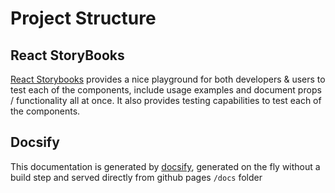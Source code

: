 # Project Structure

## React StoryBooks

[React Storybooks](LINK) provides a nice playground for both developers & users to test each of the components, include usage examples and document props / functionality all at once. It also provides testing capabilities to test each of the components.

## Docsify

This documentation is generated by [docsify](link), generated on the fly without a build step and served directly from github pages `/docs` folder
